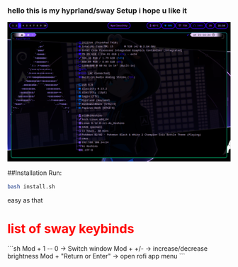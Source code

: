 ### hello this is my hyprland/sway Setup i hope u like it

<div align="center">
    <img src="https://github.com/troy600/hyprland-dotfiles/blob/main/images/Screenshot1.png?raw=true">  
</div>

##Installation
Run:
```sh
bash install.sh
```
easy as that




<h1 style="color: red">list of sway keybinds</h1>
```sh
Mod + 1 -- 0 -> Switch window
Mod + +/- -> increase/decrease brightness
Mod + "Return or Enter" -> open rofi app menu
```
